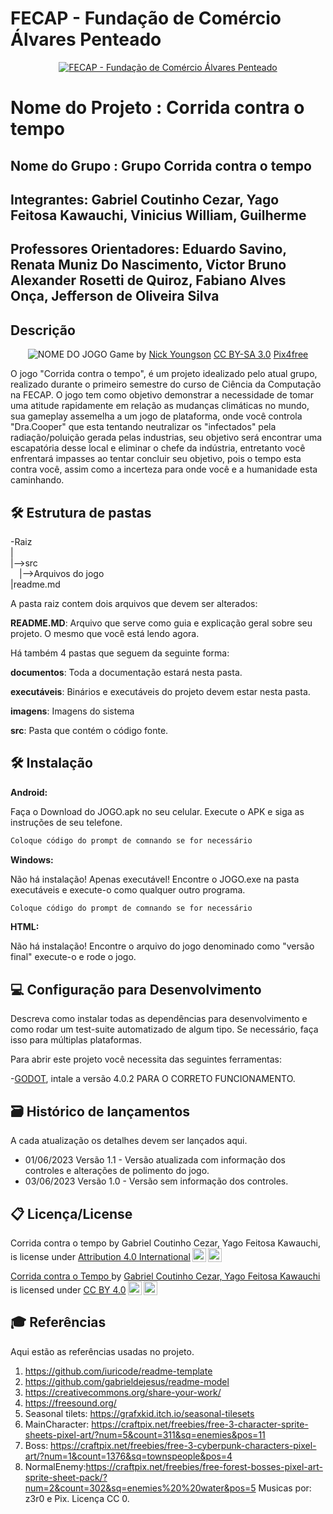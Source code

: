 # FECAP - Fundação de Comércio Álvares Penteado

<p align="center">
<a href= "https://www.fecap.br/"><img src="https://encrypted-tbn0.gstatic.com/images?q=tbn:ANd9GcRhZPrRa89Kma0ZZogxm0pi-tCn_TLKeHGVxywp-LXAFGR3B1DPouAJYHgKZGV0XTEf4AE&usqp=CAU" alt="FECAP - Fundação de Comércio Álvares Penteado" border="0"></a>
</p>

# Nome do Projeto : Corrida contra o tempo 

## Nome do Grupo : Grupo Corrida contra o tempo 

## Integrantes: Gabriel Coutinho Cezar, Yago Feitosa Kawauchi, Vinicius William, Guilherme

## Professores Orientadores: Eduardo Savino, Renata Muniz Do Nascimento, Victor Bruno Alexander Rosetti de Quiroz, Fabiano Alves Onça, Jefferson de Oliveira Silva

## Descrição

<p align="center">
<img src="https://github.com/2023-1-MCC1/Projeto10/assets/131826351/96c752f5-f70d-4945-ac87-f8878d1f4613" alt="NOME DO JOGO" border="0">
  Game by <a href="http://www.nyphotographic.com/">Nick Youngson</a> <a rel="license" href="https://creativecommons.org/licenses/by-sa/3.0/">CC BY-SA 3.0</a> <a href="http://pix4free.org/">Pix4free</a>
</p>

O jogo "Corrida contra o tempo", é um projeto idealizado pelo atual grupo, realizado durante o primeiro semestre do curso de Ciência da Computação na FECAP. O jogo tem como objetivo demonstrar a necessidade de tomar uma atitude rapidamente em relação as mudanças climáticas no mundo, sua gameplay assemelha a um jogo de plataforma, onde você controla "Dra.Cooper" que esta tentando neutralizar os "infectados" pela radiação/poluição gerada pelas industrias, seu objetivo será encontrar uma escapatória desse local e eliminar o chefe da indústria, entretanto você enfrentará impasses ao tentar concluir seu objetivo, pois o tempo esta contra você, assim como a incerteza para onde você e a humanidade esta caminhando.

## 🛠 Estrutura de pastas

-Raiz<br>
|<br>
|-->src<br>
  &emsp;|-->Arquivos do jogo<br>
|readme.md<br>

A pasta raiz contem dois arquivos que devem ser alterados:

<b>README.MD</b>: Arquivo que serve como guia e explicação geral sobre seu projeto. O mesmo que você está lendo agora.

Há também 4 pastas que seguem da seguinte forma:

<b>documentos</b>: Toda a documentação estará nesta pasta.

<b>executáveis</b>: Binários e executáveis do projeto devem estar nesta pasta.

<b>imagens</b>: Imagens do sistema

<b>src</b>: Pasta que contém o código fonte.

## 🛠 Instalação

<b>Android:</b>

Faça o Download do JOGO.apk no seu celular.
Execute o APK e siga as instruções de seu telefone.

```sh
Coloque código do prompt de comnando se for necessário
```

<b>Windows:</b>

Não há instalação! Apenas executável!
Encontre o JOGO.exe na pasta executáveis e execute-o como qualquer outro programa.

```sh
Coloque código do prompt de comnando se for necessário
```

<b>HTML:</b>

Não há instalação!
Encontre o arquivo do jogo denominado como "versão final" execute-o e rode o jogo.

## 💻 Configuração para Desenvolvimento

Descreva como instalar todas as dependências para desenvolvimento e como rodar um test-suite automatizado de algum tipo. Se necessário, faça isso para múltiplas plataformas.

Para abrir este projeto você necessita das seguintes ferramentas:

-<a href="https://godotengine.org/download">GODOT</a>, intale a versão 4.0.2 PARA O CORRETO FUNCIONAMENTO.

## 🗃 Histórico de lançamentos

A cada atualização os detalhes devem ser lançados aqui.

* 01/06/2023 Versão 1.1 - Versão atualizada com informação dos controles e alterações de polimento do jogo.
* 03/06/2023 Versão 1.0 - Versão sem informação dos controles.


## 📋 Licença/License
Corrida contra o tempo by Gabriel Coutinho Cezar, Yago Feitosa Kawauchi, is license under <a href="http://creativecommons.org/licenses/by/4.0/?ref=chooser-v1" target="_blank" rel="license noopener noreferrer" style="display:inline-block;">Attribution 4.0 International<img style="height:22px!important;margin-left:3px;vertical-align:text-bottom;" src="https://mirrors.creativecommons.org/presskit/icons/cc.svg?ref=chooser-v1"><img style="height:22px!important;margin-left:3px;vertical-align:text-bottom;" src="https://mirrors.creativecommons.org/presskit/icons/by.svg?ref=chooser-v1"></a></p>

<p xmlns:cc="http://creativecommons.org/ns#" xmlns:dct="http://purl.org/dc/terms/"><a property="dct:title" rel="cc:attributionURL" href="https://github.com/2023-1-MCC1/Projeto10">Corrida contra o Tempo </a> by <a rel="cc:attributionURL dct:creator" property="cc:attributionName" href="https://github.com/coutinhogit">Gabriel Coutinho Cezar, Yago Feitosa Kawauchi</a> is licensed under <a href="http://creativecommons.org/licenses/by/4.0/?ref=chooser-v1" target="_blank" rel="license noopener noreferrer" style="display:inline-block;">CC BY 4.0<img style="height:22px!important;margin-left:3px;vertical-align:text-bottom;" src="https://mirrors.creativecommons.org/presskit/icons/cc.svg?ref=chooser-v1"><img style="height:22px!important;margin-left:3px;vertical-align:text-bottom;" src="https://mirrors.creativecommons.org/presskit/icons/by.svg?ref=chooser-v1"></a></p>


## 🎓 Referências

Aqui estão as referências usadas no projeto.

1. <https://github.com/iuricode/readme-template>
2. <https://github.com/gabrieldejesus/readme-model>
3. <https://creativecommons.org/share-your-work/>
4. <https://freesound.org/>
5. Seasonal tilets: https://grafxkid.itch.io/seasonal-tilesets
6. MainCharacter: https://craftpix.net/freebies/free-3-character-sprite-sheets-pixel-art/?num=5&count=311&sq=enemies&pos=11
7. Boss: https://craftpix.net/freebies/free-3-cyberpunk-characters-pixel-art/?num=1&count=1376&sq=townspeople&pos=4
8. NormalEnemy:https://craftpix.net/freebies/free-forest-bosses-pixel-art-sprite-sheet-pack/?num=2&count=302&sq=enemies%20%20water&pos=5
 Musicas por: z3r0 e Pix. Licença CC 0.


